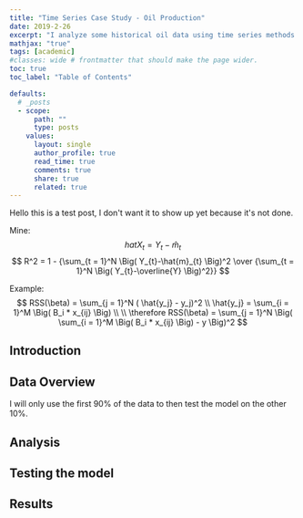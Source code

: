 ```yaml
---
title: "Time Series Case Study - Oil Production"
date: 2019-2-26
excerpt: "I analyze some historical oil data using time series methods such as data transformation, loess modeling, polynomial modeling, ACF and PACF analysis, and others."
mathjax: "true"
tags: [academic]
#classes: wide # frontmatter that should make the page wider.
toc: true
toc_label: "Table of Contents"

defaults:
  # _posts
  - scope:
      path: ""
      type: posts
    values:
      layout: single
      author_profile: true
      read_time: true
      comments: true
      share: true
      related: true
---
```


<script src='https://cdnjs.cloudflare.com/ajax/libs/mathjax/2.7.5/MathJax.js?config=TeX-MML-AM_CHTML' async></script>

Hello this is a test post, I don't want it to show up yet because it's not done.

Mine:
$$ hat{X}_{t} = Y_{t}-\hat{m}_{t} $$
$$ R^2 = 1 - {\sum_{t = 1}^N \Big( Y_{t}-\hat{m}_{t} \Big)^2 \over {\sum_{t = 1}^N \Big( Y_{t}-\overline{Y} \Big)^2}} $$


Example:
$$
RSS(\beta) = \sum_{j = 1}^N ( \hat{y_j} - y_j)^2
\\
\hat{y_j} = \sum_{i = 1}^M \Big(    B_i * x_{ij} \Big)
\\
\\
\therefore RSS(\beta) = \sum_{j = 1}^N \Big( \sum_{i = 1}^M \Big(    B_i * x_{ij} \Big) - y \Big)^2
$$

## Introduction

## Data Overview
I will only use the first 90% of the data to then test the model on the other 10%.

## Analysis

## Testing the model

## Results

